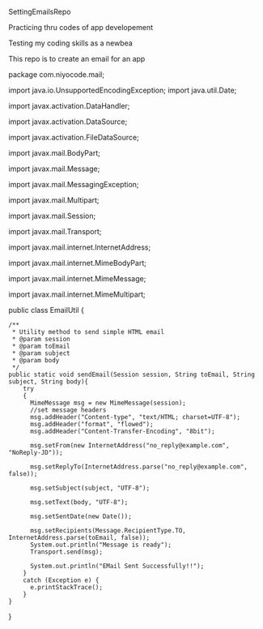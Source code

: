 SettingEmailsRepo

 Practicing thru codes of app developement

 Testing my coding skills as a newbea

This repo is to create an email for an app

package com.niyocode.mail;

import java.io.UnsupportedEncodingException;
import java.util.Date;

import javax.activation.DataHandler;

import javax.activation.DataSource;

import javax.activation.FileDataSource;

import javax.mail.BodyPart;

import javax.mail.Message;

import javax.mail.MessagingException;

import javax.mail.Multipart;

import javax.mail.Session;

import javax.mail.Transport;

import javax.mail.internet.InternetAddress;

import javax.mail.internet.MimeBodyPart;

import javax.mail.internet.MimeMessage;

import javax.mail.internet.MimeMultipart;

public class EmailUtil {

	/**
	 * Utility method to send simple HTML email
	 * @param session
	 * @param toEmail
	 * @param subject
	 * @param body
	 */
	public static void sendEmail(Session session, String toEmail, String subject, String body){
		try
	    {
	      MimeMessage msg = new MimeMessage(session);
	      //set message headers
	      msg.addHeader("Content-type", "text/HTML; charset=UTF-8");
	      msg.addHeader("format", "flowed");
	      msg.addHeader("Content-Transfer-Encoding", "8bit");

	      msg.setFrom(new InternetAddress("no_reply@example.com", "NoReply-JD"));

	      msg.setReplyTo(InternetAddress.parse("no_reply@example.com", false));

	      msg.setSubject(subject, "UTF-8");

	      msg.setText(body, "UTF-8");

	      msg.setSentDate(new Date());

	      msg.setRecipients(Message.RecipientType.TO, InternetAddress.parse(toEmail, false));
	      System.out.println("Message is ready");
    	  Transport.send(msg);  

	      System.out.println("EMail Sent Successfully!!");
	    }
	    catch (Exception e) {
	      e.printStackTrace();
	    }
	}
}
